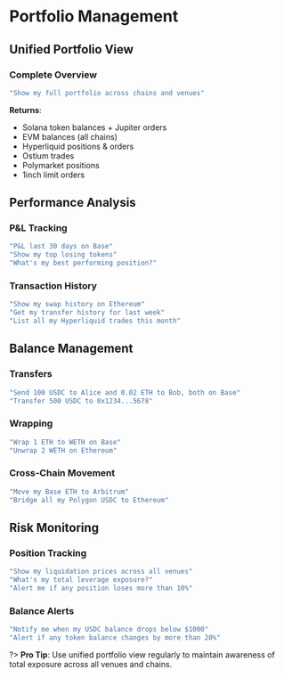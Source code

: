 # Portfolio Management

## Unified Portfolio View

### Complete Overview
```javascript
"Show my full portfolio across chains and venues"
```

**Returns**:
- Solana token balances + Jupiter orders
- EVM balances (all chains)
- Hyperliquid positions & orders
- Ostium trades
- Polymarket positions
- 1inch limit orders

## Performance Analysis

### P&L Tracking
```javascript
"P&L last 30 days on Base"
"Show my top losing tokens"
"What's my best performing position?"
```

### Transaction History
```javascript
"Show my swap history on Ethereum"
"Get my transfer history for last week"
"List all my Hyperliquid trades this month"
```

## Balance Management

### Transfers
```javascript
"Send 100 USDC to Alice and 0.02 ETH to Bob, both on Base"
"Transfer 500 USDC to 0x1234...5678"
```

### Wrapping
```javascript
"Wrap 1 ETH to WETH on Base"
"Unwrap 2 WETH on Ethereum"
```

### Cross-Chain Movement
```javascript
"Move my Base ETH to Arbitrum"
"Bridge all my Polygon USDC to Ethereum"
```

## Risk Monitoring

### Position Tracking
```javascript
"Show my liquidation prices across all venues"
"What's my total leverage exposure?"
"Alert me if any position loses more than 10%"
```

### Balance Alerts
```javascript
"Notify me when my USDC balance drops below $1000"
"Alert if any token balance changes by more than 20%"
```

?> **Pro Tip**: Use unified portfolio view regularly to maintain awareness of total exposure across all venues and chains.
